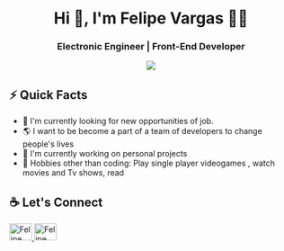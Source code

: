 <h1 align="center">Hi 👋, I'm Felipe Vargas 👨‍💻</h1>
<h3 align="center"> Electronic Engineer | Front-End Developer</h3>
<div align="center">
<img src="https://user-images.githubusercontent.com/83327665/121574170-fd5e8c80-c9f3-11eb-9594-e80c8d0a24d1.jpg")
" >
  </div>
  
## ⚡️ Quick Facts
- 👀 I'm currently looking for new opportunities of job.
- 🌎 I want to be become a part of a team of developers to change people's lives
- 💼 I'm currently working on  personal projects
- 🎥 Hobbies other than coding: Play single player videogames , watch movies and Tv shows, read


## :coffee: Let's Connect 
  
  <a href="https://www.linkedin.com/in/felipe-vargas-6a8768212/" target="blank">
    <img src="https://cdn.jsdelivr.net/npm/simple-icons@3.0.1/icons/linkedin.svg" alt="Felipe" height="30" width="40" />
  </a>
  <a href="felipevargasdev98@gmail.com" target="blank">
    <img src="https://cdn.jsdelivr.net/npm/simple-icons@3.0.1/icons/gmail.svg" alt="Felipe" height="30" width="40" />
  </a>

